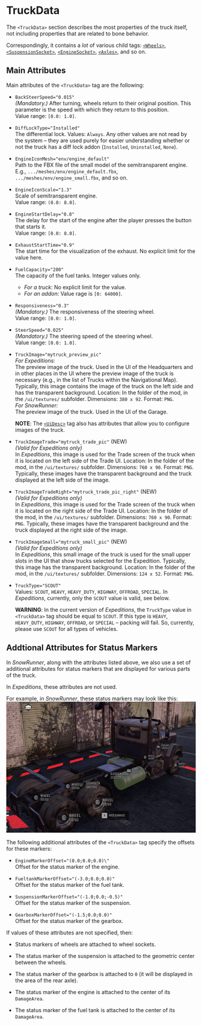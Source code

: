 # TruckData

The `<TruckData>` section describes the most properties of the truck itself, not including properties that are related to bone behavior.

Correspondingly, it contains a *lot* of various child tags: [`<Wheels>`][wheels], [`<SuspensionSocket>`][suspensionsocket], [`<EngineSocket>`][enginesocket], [`<Axles>`][axles], and so on.


## Main Attributes
Main attributes of the `<TruckData>` tag are the following:

-   `BackSteerSpeed="0.015"`  
    *(Mandatory.)* After turning, wheels return to their original position. This parameter is the speed with which they return to this position.  
    Value range: `[0.0: 1.0]`.

-   `DiffLockType="Installed"`  
    The differential lock. Values: `Always`. Any other values are not read by the system – they are used purely for easier understanding whether or not the truck has a diff lock addon (`Installed`, `Uninstalled`, `None`).

-   `EngineIconMesh="env/engine_default"`  
    Path to the FBX file of the small model of the semitransparent engine.  
    E.g., `.../meshes/env/engine_default.fbx`, `.../meshes/env/engine_small.fbx`, and so on.

-   `EngineIconScale="1.3"`  
    Scale of semitransparent engine.  
    Value range: `(0.0: 8.0]`.

-   `EngineStartDelay="0.8"`  
    The delay for the start of the engine after the player presses the button that starts it.  
    Value range: `[0.0: 8.0]`.

-   `ExhaustStartTime="0.9"`  
    The start time for the visualization of the exhaust. No explicit limit for the value here.

-   `FuelCapacity="280"`  
    The capacity of the fuel tanks. Integer values only.

    -   *For a truck*: No explicit limit for the value.
    -   *For an addon*: Value rage is `[0: 64000]`.

-   `Responsiveness="0.3"`  
    *(Mandatory.)* The responsiveness of the steering wheel.  
    Value range: `[0.0: 1.0]`.

-   `SteerSpeed="0.025"`  
    *(Mandatory.)* The steering speed of the steering wheel.  
    Value range: `[0.0: 1.0]`.

-   `TruckImage="mytruck_preview_pic"`  
    *For Expeditions:*  
    The preview image of the truck. Used in the UI of the Headquarters and in other places in the UI where the preview image of the truck is necessary (e.g., in the list of Trucks within the Navigational Map). Typically, this image contains the image of the truck on the left side and has the transparent background. Location: In the folder of the mod, in the `/ui/textures/` subfolder. Dimensions: `380 x 92`. Format: `PNG`.  
    *For SnowRunner:*  
    The preview image of the truck. Used in the UI of the Garage.

    **NOTE**: The [`<UiDesc>`](./../gamedata/uidesc/index.md) tag also has attributes that allow you to configure images of the truck.

-   `TruckImageTrade="mytruck_trade_pic"`  (NEW)  
    *(Valid for Expeditions only)*  
    In *Expeditions*, this image is used for the Trade screen of the truck when it is located on the left side of the Trade UI. Location: In the folder of the mod, in the `/ui/textures/` subfolder. Dimensions: `760 x 90`. Format: `PNG`. Typically, these images have the transparent background and the truck displayed at the left side of the image. 

-   `TruckImageTradeRight="mytruck_trade_pic_right"`  (NEW)  
    *(Valid for Expeditions only)*  
    In *Expeditions*, this image is used for the Trade screen of the truck when it is located on the right side of the Trade UI. Location: In the folder of the mod, in the `/ui/textures/` subfolder. Dimensions: `760 x 90`. Format: `PNG`. Typically, these images have the transparent background and the truck displayed at the right side of the image.   

-   `TruckImageSmall="mytruck_small_pic"`  (NEW)  
    *(Valid for Expeditions only)*  
    In *Expeditions*, this small image of the truck is used for the small upper slots in the UI that show trucks selected for the Expedition. Typically, this image has the transparent background. Location: In the folder of the mod, in the `/ui/textures/` subfolder. Dimensions: `124 x 52`. Format: `PNG`.

-   `TruckType="SCOUT"`  
    Values: `SCOUT`, `HEAVY`, `HEAVY_DUTY`, `HIGHWAY`, `OFFROAD`, `SPECIAL`. In *Expeditions*, currently, only the `SCOUT` value is valid, see below.

    **WARNING**: In the current version of *Expeditions*, the `TruckType` value in `<TruckData>` tag should be equal to `SCOUT`. If this type is `HEAVY`, `HEAVY_DUTY`, `HIGHWAY`, `OFFROAD`, or `SPECIAL` – packing will fail. So, currently, please use `SCOUT` for all types of vehicles.


## Addtional Attributes for Status Markers
In *SnowRunner*, along with the attributes listed above, we also use a set of additional attributes for status markers that are displayed for various parts of the truck.

In *Expeditions*, these attributes are not used.

For example, in *SnowRunner*, these status markers may look like this:  
![](./media/status_markers_in_snowrunner.png)

The following additional attributes of the `<TruckData>` tag specify the offsets for these markers:

-   `EngineMarkerOffset="(0.0;0.0;0.0)\"`  
    Offset for the status marker of the engine.

-   `FueltankMarkerOffset="(-3.0;0.0;0.0)"`  
    Offset for the status marker of the fuel tank.

-   `SuspensionMarkerOffset="(-1.0;0.0;-0.5)"`  
    Offset for the status marker of the suspension.

-   `GearboxMarkerOffset="(-1.5;0.0;0.0)"`  
    Offset for the status marker of the gearbox.

If values of these attributes are not specified, then:

-   Status markers of wheels are attached to wheel sockets.

-   The status marker of the suspension is attached to the geometric center between the wheels.

-   The status marker of the gearbox is attached to `0` (it will be displayed in the area of the rear axle).

-   The status marker of the engine is attached to the center of its `DamageArea`.

-   The status marker of the fuel tank is attached to the center of its `DamageArea`.


[wheels]: ./wheels/index.md
[suspensionsocket]: ./suspensionsocket/index.md
[enginesocket]: ./enginesocket/index.md
[axles]: ./axles/index.md
